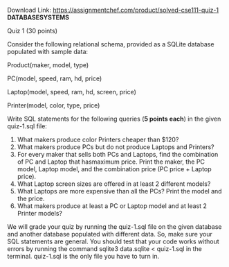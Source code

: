 Download Link: https://assignmentchef.com/product/solved-cse111-quiz-1
<br>
<strong>DATABASESYSTEMS</strong>

Quiz 1 (30 points)

Consider the following relational schema, provided as a SQLite database populated with sample data:

Product(maker, model, type)

PC(model, speed, ram, hd, price)

Laptop(model, speed, ram, hd, screen, price)

Printer(model, color, type, price)

Write SQL statements for the following queries (<strong>5 points each</strong>) in the given quiz-1.sql file:

<ol>

 <li>What makers produce color Printers cheaper than $120?</li>

 <li>What makers produce PCs but do not produce Laptops and Printers?</li>

 <li>For every maker that sells both PCs and Laptops, find the combination of PC and Laptop that hasmaximum price. Print the maker, the PC model, Laptop model, and the combination price (PC price + Laptop price).</li>

 <li>What Laptop screen sizes are offered in at least 2 different models?</li>

 <li>What Laptops are more expensive than all the PCs? Print the model and the price.</li>

 <li>What makers produce at least a PC or Laptop model and at least 2 Printer models?</li>

</ol>

We will grade your quiz by running the quiz-1.sql file on the given database and another database populated with different data. So, make sure your SQL statements are general. You should test that your code works without errors by running the command sqlite3 data.sqlite &lt; quiz-1.sql in the terminal. quiz-1.sql is the only file you have to turn in.